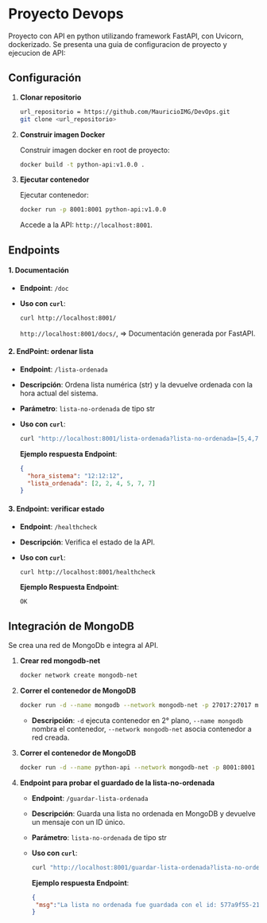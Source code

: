 # Proyecto Devops

Proyecto con API en python utilizando framework FastAPI, con Uvicorn, dockerizado.
Se presenta una guia de configuracion de proyecto y ejecucion de API:

## Configuración

1. **Clonar repositorio**

   ```Bash
   url_repositorio = https://github.com/MauricioIMG/DevOps.git
   git clone <url_repositorio>
   ```

2. **Construir imagen Docker**

   Construir imagen docker en root de proyecto: 

   ```Bash
   docker build -t python-api:v1.0.0 .
   ```

3. **Ejecutar contenedor**

   Ejecutar contenedor:

   ```bash
   docker run -p 8001:8001 python-api:v1.0.0
   ```

   Accede a la API: `http://localhost:8001`.

## Endpoints

#### 1. Documentación

- **Endpoint**: `/doc`
- **Uso con `curl`**:

  ```bash
  curl http://localhost:8001/
  ```

  `http://localhost:8001/docs/`, => Documentación generada por FastAPI.

#### 2. EndPoint: ordenar lista

- **Endpoint**: `/lista-ordenada`
- **Descripción**: Ordena lista numérica (str) y la devuelve ordenada
 con la hora actual del sistema.
- **Parámetro**: `lista-no-ordenada` de tipo str
- **Uso con `curl`**:

  ```bash
  curl "http://localhost:8001/lista-ordenada?lista-no-ordenada=[5,4,7,2,7,2]"
  ```

  **Ejemplo respuesta Endpoint**:

  ```json
  {
    "hora_sistema": "12:12:12",
    "lista_ordenada": [2, 2, 4, 5, 7, 7]
  }
  ```

#### 3. Endpoint: verificar estado

- **Endpoint**: `/healthcheck`
- **Descripción**: Verifica el estado de la API.
- **Uso con `curl`**:

  ```bash
  curl http://localhost:8001/healthcheck
  ```

  **Ejemplo Respuesta Endpoint**:

  ```text
  OK
  ```
  
## Integración de MongoDB

Se crea una red de MongoDb e integra al API.

1. **Crear red mongodb-net**

   ```Bash
   docker network create mongodb-net
   ```
   
2. **Correr el contenedor de MongoDB**

   ```Bash
   docker run -d --name mongodb --network mongodb-net -p 27017:27017 mongo:8.0.0-rc19-noble
   ```
    - **Descripción**: `-d` ejecuta contenedor en 2° plano, `--name mongodb` nombra el contenedor, `--network mongodb-net` asocia contenedor a red creada.   
   
3. **Correr el contenedor de MongoDB**

   ```Bash
   docker run -d --name python-api --network mongodb-net -p 8001:8001 python-api:v1.0.0
   ```

4. **Endpoint para probar el guardado de la lista-no-ordenada**
   - **Endpoint**: `/guardar-lista-ordenada`
   - **Descripción**:  Guarda una lista no ordenada en MongoDB y devuelve un
    mensaje con un ID único.
   - **Parámetro**: `lista-no-ordenada` de tipo str
   - **Uso con `curl`**:

     ```bash
     curl "http://localhost:8001/guardar-lista-ordenada?lista-no-ordenada=[5,4,7,2,7,2]"
     ```
     
     **Ejemplo respuesta Endpoint**:

     ```json
     {
      "msg":"La lista no ordenada fue guardada con el id: 577a9f55-2155-4069-85d9-bb44c1841297"
     }
     ```

